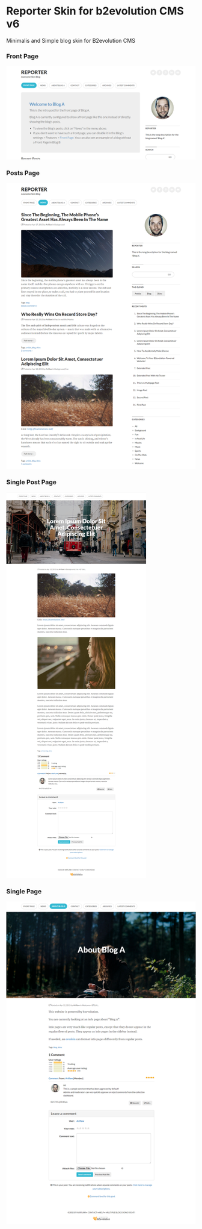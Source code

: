 # Reporter Skin for b2evolution CMS v6

Minimalis and Simple blog skin for B2evolution CMS


### Front Page

![disp=front](skinshot_front.png)

### Posts Page

![disp=posts](skinshot_posts.png)

### Single Post Page

![disp=single](skinshot_single.png)

### Single Page

![disp=single](skinshot_page.png)
